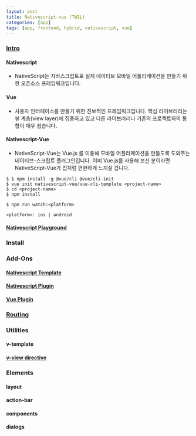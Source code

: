 ```yaml
---
layout: post
title: Nativescript-vue (TWIL)
categories: [app]
tags: [app, frontend, hybrid, nativescript, vue]
---
```



### [Intro](https://nativescript-vue.org/ko/docs/introduction/)

#### Nativescript
 - NativeScript는 자바스크립트로 실제 네이티브 모바일 어플리케이션을 만들기 위한 오픈소스 프레임워크입니다.
 
#### Vue
 - 사용자 인터페이스를 만들기 위한 진보적인 프레임워크입니다. 핵심 라이브러리는 뷰 계층(view layer)에 집중하고 있고 다른 라이브러리나 기존의 프로젝트와의 통합이 매우 쉽습니다.
 
#### Nativescript-Vue
 - NativeScript-Vue는 Vue.js 를 이용해 모바일 어플리케이션을 만들도록 도와주는 네이티브-스크립트 플러그인입니다. 이미 Vue.js를 사용해 보신 분이라면 NativeScript-Vue가 집처럼 편한하게 느끼실 겁니다.

```
$ $ npm install -g @vue/cli @vue/cli-init
$ vue init nativescript-vue/vue-cli-template <project-name>
$ cd <project-name>
$ npm install
```

```
$ npm run watch:<platform>
```

`<platform>: ios | android`

#### [Nativescript Playground](https://nativescript-vue.org/ko/docs/getting-started/quick-start/)




### Install








### Add-Ons

#### [Nativescript Template](https://nativescript-vue.org/ko/docs/getting-started/templates/)
#### [Nativescript Plugin](https://nativescript-vue.org/ko/docs/getting-started/nativescript-plugins/)
#### [Vue Plugin](https://nativescript-vue.org/ko/docs/getting-started/vue-plugins/)






### [Routing](https://medium.com/@pdipax/manual-routing-on-nativescript-vue-part-one-bc97bca2536a)




### Utilities

#### v-template 
#### [v-view directive](https://nativescript-vue.org/ko/docs/utilities/v-view/)

### Elements

#### layout
#### action-bar
#### components
#### dialogs



